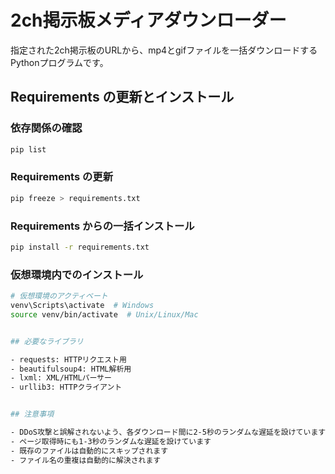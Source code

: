 # 2ch掲示板メディアダウンローダー

指定された2ch掲示板のURLから、mp4とgifファイルを一括ダウンロードするPythonプログラムです。

## Requirements の更新とインストール

### 依存関係の確認
```bash
pip list
```

### Requirements の更新
```bash
pip freeze > requirements.txt
```
### Requirements からの一括インストール
```bash
pip install -r requirements.txt
```

### 仮想環境内でのインストール
```bash
# 仮想環境のアクティベート
venv\Scripts\activate  # Windows
source venv/bin/activate  # Unix/Linux/Mac


## 必要なライブラリ

- requests: HTTPリクエスト用
- beautifulsoup4: HTML解析用
- lxml: XML/HTMLパーサー
- urllib3: HTTPクライアント


## 注意事項

- DDoS攻撃と誤解されないよう、各ダウンロード間に2-5秒のランダムな遅延を設けています
- ページ取得時にも1-3秒のランダムな遅延を設けています
- 既存のファイルは自動的にスキップされます
- ファイル名の重複は自動的に解決されます
